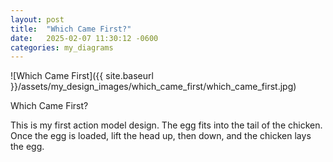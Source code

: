 ```yaml
---
layout: post
title:  "Which Came First?"
date:   2025-02-07 11:30:12 -0600
categories: my_diagrams
---
```


![Which Came First]({{ site.baseurl }}/assets/my_design_images/which_came_first/which_came_first.jpg)

Which Came First?

This is my first action model design.  The egg fits into the tail of the chicken. Once the egg is loaded, lift the head up, then down, and the chicken lays the egg.  

